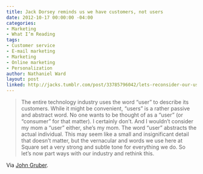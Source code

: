 ```yaml
---
title: Jack Dorsey reminds us we have customers, not users
date: 2012-10-17 00:00:00 -04:00
categories:
- Marketing
- What I’m Reading
tags:
- Customer service
- E-mail marketing
- Marketing
- Online marketing
- Personalization
author: Nathaniel Ward
layout: post
linked: http://jacks.tumblr.com/post/33785796042/lets-reconsider-our-users
---
```


> The entire technology industry uses the word “user” to describe its customers. While it might be convenient, “users” is a rather passive and abstract word. No one wants to be thought of as a “user” (or “consumer” for that matter). I certainly don’t. And I wouldn’t consider my mom a “user” either, she’s my mom. The word “user” abstracts the actual individual. This may seem like a small and insignificant detail that doesn’t matter, but the vernacular and words we use here at Square set a very strong and subtle tone for everything we do. So let’s now part ways with our industry and rethink this.

Via [John Gruber][1].

 [1]: http://daringfireball.net/linked/2012/10/17/dorsey